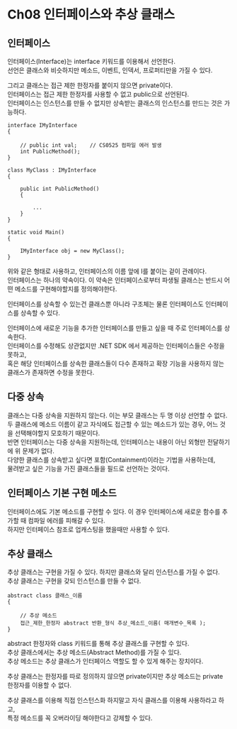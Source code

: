 # Ch08 인터페이스와 추상 클래스
## 인터페이스
인터페이스(Interface)는 interface 키워드를 이용해서 선언한다.<br/>
선언은 클래스와 비슷하지만 메소드, 이벤트, 인덱서, 프로퍼티만을 가질 수 있다.<br/>

그리고 클래스는 접근 제한 한정자를 붙이지 않으면 private이다.<br/>
인터페이스는 접근 제한 한정자를 사용할 수 없고 public으로 선언된다.<br/>
인터페이스는 인스턴스를 만들 수 없지만 상속받는 클래스의 인스턴스를 만드는 것은 가능하다.<br/>


	interface IMyInterface
	{
	
	    // public int val;    // CS0525 컴파일 에러 발생
	    int PublicMethod();
	}
	
	class MyClass : IMyInterface
	{
	
	    public int PublicMethod()
	    {
	    
	        ...
	    }
	}
	
	static void Main()
	{
	
	    IMyInterface obj = new MyClass();
	}


위와 같은 형태로 사용하고, 인터페이스의 이름 앞에 I를 붙이는 겉이 관례이다.<br/>
인터페이스는 하나의 약속이다. 이 약속은 인터페이스로부터 파생될 클래스는 반드시 어떤 메소드를 구현해야할지를 정의해야한다.<br/>


인터페이스를 상속할 수 있는건 클래스뿐 아니라 구조체는 물론 인터페이스도 인터페이스를 상속할 수 있다.<br/>

인터페이스에 새로운 기능을 추가한 인터페이스를 만들고 싶을 때 주로 인터페이스를 상속한다.<br/>
인터페이스를 수정해도 상관없지만 .NET SDK 에서 제공하는 인터페이스들은 수정을 못하고,<br/>
혹은 해당 인터페이스를 상속한 클래스들이 다수 존재하고 확장 기능을 사용하지 않는 클래스가 존재하면 수정을 못한다.<br/>


## 다중 상속
클래스는 다중 상속을 지원하지 않는다. 이는 부모 클래스는 두 명 이상 선언할 수 없다.<br/>
두 클래스에 메소드 이름이 같고 자식에도 접근할 수 있는 메소드가 있는 경우, 어느 것을 선택해야할지 모호하기 때문이다.<br/>
반면 인터페이스는 다중 상속을 지원하는데, 인터페이스는 내용이 아닌 외형만 전달하기에 위 문제가 없다.<br/>
다양한 클래스를 상속받고 싶다면 포함(Containment)이라는 기법을 사용하는데,<br/>
물려받고 싶은 기능을 가진 클래스들을 필드로 선언하는 것이다.<br/>


## 인터페이스 기본 구현 메소드
인터페이스에도 기본 메소드를 구현할 수 있다. 이 경우 인터페이스에 새로운 함수를 추가할 때 컴파일 에러를 피해갈 수 있다.<br/>
하지만 인터페이스 참조로 업캐스팅을 했을때만 사용할 수 있다.<br/>


## 추상 클래스
추상 클래스는 구현을 가질 수 있다. 하지만 클래스와 달리 인스턴스를 가질 수 없다.<br/>
추상 클래스는 구현을 갖되 인스턴스를 만들 수 없다.<br/>


	abstract class 클래스_이름
	{
	
	    // 추상 메소드
	    접근_제한_한정자 abstract 반환_형식 추상_메소드_이름( 매개변수_목록 );
	}


abstract 한정자와 class 키워드를 통해 추상 클래스를 구현할 수 있다.<br/>
추상 클래스에서는 추상 메소드(Abstract Method)를 가질 수 있다.<br/>
추상 메소드는 추상 클래스가 인터페이스 역할도 할 수 있게 해주는 장치이다.<br/>

추상 클래스는 한정자를 따로 정의하지 않으면 private이지만 추상 메소드는 private 한정자를 이용할 수 없다.<br/>


추상 클래스를 이용해 직접 인스턴스화 하지말고 자식 클래스를 이용해 사용하라고 하고,<br/>
특정 메소드를 꼭 오버라이딩 해야한다고 강제할 수 있다.<br/>